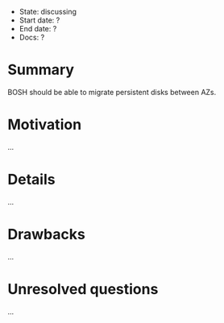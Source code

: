 - State: discussing
- Start date: ?
- End date: ?
- Docs: ?

# Summary

BOSH should be able to migrate persistent disks between AZs.

# Motivation

...

# Details

...

# Drawbacks

...

# Unresolved questions

...
